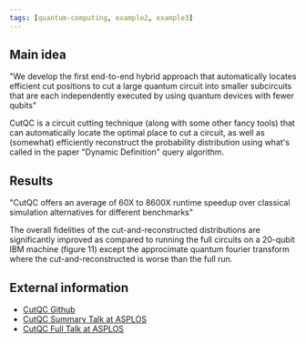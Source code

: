 ```yaml
---
tags: [quantum-computing, example2, example3]
---
```


## Main idea
"We develop the first end-to-end hybrid approach that automatically locates efficient cut positions to cut a large quantum circuit into smaller subcircuits that are each independently executed by using quantum devices with fewer qubits"

CutQC is a circuit cutting technique (along with some other fancy tools) that can automatically locate the optimal place to cut a circuit, as well as (somewhat) efficiently reconstruct the probability distribution using what's called in the paper "Dynamic Definition" query algorithm.


## Results
"CutQC offers an average of 60X to 8600X runtime speedup over classical simulation alternatives for different benchmarks"

The overall fidelities of the cut-and-reconstructed distributions are significantly improved as compared to running the full circuits on a 20-qubit IBM machine (figure 11) except the approcimate quantum fourier transform where the cut-and-reconstructed is worse than the full run.


## External information

- [CutQC Github](https://github.com/weiT1993/CutQC)
- [CutQC Summary Talk at ASPLOS](https://www.youtube.com/watch?v=CNldkSt0H-Y)
- [CutQC Full Talk at ASPLOS](https://www.youtube.com/watch?v=ejdzf9aAZtI)
